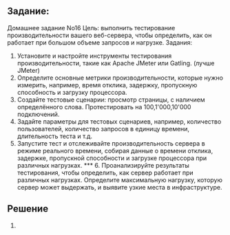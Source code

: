 ## Задание:
Домашнее задание No16
Цель: выполнить тестирование производительности вашего веб-сервера, чтобы определить, как он работает при большом объеме запросов и нагрузке.
Задания:
1. Установите и настройте инструменты тестирования производительности, такие как Apache JMeter или Gatling. (лучше JMeter)
2. Определите основные метрики производительности, которые нужно измерить, например, время отклика, задержку, пропускную способность и
загрузку процессора.
3. Создайте тестовые сценарии: просмотр страницы, с наличием определённого слова. Протестировать на 100,1'000,10'000 подключений.
4. Задайте параметры для тестовых сценариев, например, количество пользователей, количество запросов в единицу времени, длительность теста и т.д.
5. Запустите тест и отслеживайте производительность сервера в режиме реального времени, собирая данные о времени отклика, задержке, пропускной способности и загрузке процессора при различных нагрузках.
*** 6. Проанализируйте результаты тестирования, чтобы определить, как сервер работает при различных нагрузках. Определите максимальную нагрузку, которую сервер может выдержать, и выявите узкие места в инфраструктуре.

## Решение
1. 